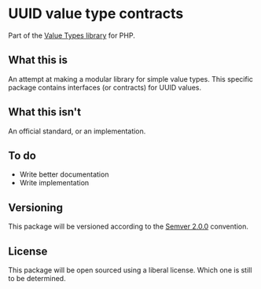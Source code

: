 # UUID value type contracts

Part of the [Value Types library] for PHP.

## What this is

An attempt at making a modular library for simple value types. This specific
package contains interfaces (or contracts) for UUID values.

## What this isn't

An official standard, or an implementation. 

## To do

- Write better documentation
- Write implementation

## Versioning

This package will be versioned according to the [Semver 2.0.0] convention.

## License

This package will be open sourced using a liberal license. Which one is still to
be determined.

[Value Types library]: https://github.com/ValueTypes
[Semver 2.0.0]: http://semver.org/